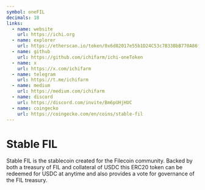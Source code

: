 ```yaml
---
symbol: oneFIL
decimals: 18
links:
  - name: website
    url: https://ichi.org
  - name: explorer
    url: https://etherscan.io/token/0x6d82017e55b1D24C53c7B33BbB770A86f2ca229D
  - name: github
    url: https://github.com/ichifarm/ichi-oneToken
  - name: x
    url: https://x.com/ichifarm
  - name: telegram
    url: https://t.me/ichifarm
  - name: medium
    url: https://medium.com/ichifarm
  - name: discord
    url: https://discord.com/invite/Bm6pUHjHUC
  - name: coingecko
    url: https://coingecko.com/en/coins/stable-fil
---
```


# Stable FIL

Stable FIL is the stablecoin created for the Filecoin community. Backed by both a treasury of FIL and collateral of USDC this ERC20 token can be redeemed for USDC at anytime and also provides a vote for governance of the FIL treasury.
